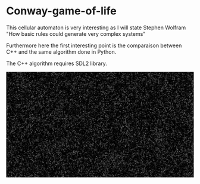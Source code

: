 # Conway-game-of-life
This cellular automaton is very interesting as I will state Stephen Wolfram "How basic rules could generate very complex systems"

Furthermore here the first interesting point is the comparaison between C++ and the same algorithm done in Python.

The C++ algorithm requires SDL2 library.

![alt text](https://github.com/Benjamin-Loison/Conway-game-of-life/raw/master/conway%20game%20of%20life.jpg)

